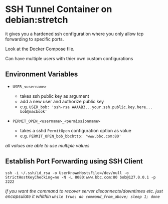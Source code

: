 # SSH Tunnel Container on debian:stretch

it gives you a hardened ssh configuration where you only allow tcp forwarding to specific ports.

Look at the Docker Compose file.

Can have multiple users with thier own custom configurations

## Environment Variables

- `USER_<username>`
    - takes ssh public key as argument
    - add a new user and authorize public key
    - e.g. `USER_bob: 'ssh-rsa AAAAB3...your.ssh.public.key.here... bob@macbook'`

- `PERMIT_OPEN_<username>_<permissionname>`
    - takes a sshd `PermitOpen` configuration option as value
    - e.g. `PERMIT_OPEN_bob_bbchttp: 'www.bbc.com:80'`

_all values are able to use multiple values_


## Establish Port Forwarding using SSH Client

```
ssh -i ~/.ssh/id_rsa -o UserKnownHostsFile=/dev/null -o StrictHostKeyChecking=no -N -L 8080:www.bbc.com:80 bob@127.0.0.1 -p 2222
```

_if you want the command to recover server disconnects/downtimes etc. just encapsulate it whithin `while true; do command_from_above; sleep 1; done`_
